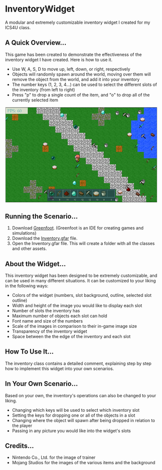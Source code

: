 # InventoryWidget
A modular and extremely customizable inventory widget I created for my ICS4U class.

## A Quick Overview...
This game has been created to demonstrate the effectiveness of the inventory widget I have created. Here is how to use it.
- Use W, A, S, D to move up, left, down, or right, respectively
- Objects will randomly spawn around the world, moving over them will remove the object from the world, and add it into your inventory
- The number keys (1, 2, 3, 4...) can be used to select the different slots of the inventory (from left to right)
- Press "p" to drop a single count of the item, and "o" to drop all of the currently selected item

![InventoryWidget](Inventory/images/world.png "Inventory Widget Demonstration")

## Running the Scenario...
1. Download [Greenfoot](https://www.greenfoot.org/download). (Greenfoot is an IDE for creating games and simulations)
2. Download the [Inventory.gfar](Inventory.gfar) file.
3. Open the Inventory.gfar file. This will create a folder with all the classes and other assets.

## About the Widget...
This inventory widget has been designed to be extremely customizable, and can be used in many different situations. It can be customized to your liking in the following ways:
- Colors of the widget (numbers, slot background, outline, selected slot outline)
- Width and height of the image you would like to display each slot
- Number of slots the inventory has
- Maximum number of objects each slot can hold
- Font name and size of the numbers
- Scale of the images in comparison to their in-game image size
- Transparency of the inventory widget
- Space between the the edge of the inventory and each slot

## How To Use It...
The inventory class contains a detailed comment, explaining step by step how to implement this widget into your own scenarios.

## In Your Own Scenario...
Based on your own, the inventory's operations can also be changed to your liking.
- Changing which keys will be used to select which inventory slot
- Setting the keys for dropping one or all of the objects in a slot
- Changing where the object will spawn after being dropped in relation to the player
- Passing in any picture you would like into the widget's slots

## Credits...
- Nintendo Co., Ltd. for the image of trainer
- Mojang Studios for the images of the various items and the background
